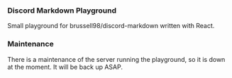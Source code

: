 ### Discord Markdown Playground

Small playground for brussell98/discord-markdown written with React.

### Maintenance

There is a maintenance of the server running the playground, so it is down at the moment.
It will be back up ASAP.
